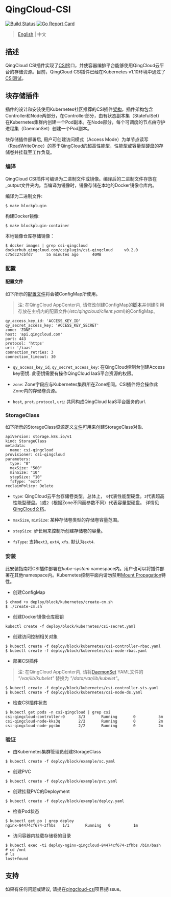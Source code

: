 # QingCloud-CSI

[![Build Status](https://travis-ci.org/yunify/qingcloud-csi.svg?branch=master)](https://travis-ci.org/yunify/qingcloud-csi)
[![Go Report Card](https://goreportcard.com/badge/github.com/yunify/qingcloud-csi)](https://goreportcard.com/report/github.com/yunify/qingcloud-csi)

> [English](README.md) | 中文
## 描述
QingCloud CSI插件实现了[CSI](https://github.com/container-storage-interface/)接口，并使容器编排平台能够使用QingCloud云平台的存储资源。目前，QingCloud CSI插件已经在Kubernetes v1.10环境中通过了[CSI测试](https://github.com/kubernetes-csi/csi-test)。

## 块存储插件

插件的设计和安装使用Kubernetes社区推荐的CSI插件[架构](https://github.com/kubernetes/community/blob/master/contributors/design-proposals/storage/container-storage-interface.md#recommended-mechanism-for-deploying-csi-drivers-on-kubernetes)，插件架构包含Controller和Node两部分，在Controller部分，由有状态副本集（StatefulSet）在Kubernetes集群内创建一个Pod副本。在Node部分，每个可调度的节点由守护进程集（DaemonSet）创建一个Pod副本。

块存储插件部署后, 用户可创建访问模式（Access Mode）为单节点读写（ReadWriteOnce）的基于QingCloud的超高性能型，性能型或容量型硬盘的存储卷并挂载至工作负载。

### 编译
QingCloud CSI插件可编译为二进制文件或镜像。编译后的二进制文件存放在_output文件夹内。当编译为镜像时，镜像存储在本地的Docker镜像仓库内。

编译为二进制文件:
```
$ make blockplugin
```

构建Docker镜像:
```
$ make blockplugin-container
```

本地镜像仓库存储镜像：
```
$ docker images | grep csi-qingcloud
dockerhub.qingcloud.com/csiplugin/csi-qingcloud		v0.2.0	  c75dc27cbfd7		55 minutes ago		40MB
```

### 配置
#### 配置文件

如下所示的[配置文件](deploy/block/kubernetes/config.yaml)将会被ConfigMap所使用。
> 注: 在QingCloud AppCenter内, 请修改创建ConfigMap的[脚本](deploy/block/kubernetes/create-cm.sh)并创建引用存放在主机内的配置文件(*/etc/qingcloud/client.yaml*)的ConfigMap。 

```
qy_access_key_id: 'ACCESS_KEY_ID'
qy_secret_access_key: 'ACCESS_KEY_SECRET'
zone: 'ZONE'
host: 'api.qingcloud.com'
port: 443
protocol: 'https'
uri: '/iaas'
connection_retries: 3
connection_timeout: 30
```

- `qy_access_key_id`, `qy_secret_access_key`: 在QingCloud控制台创建Access key密钥. 此密钥需要有操作QingCloud IaaS平台资源的权限。

- `zone`: Zone字段应与Kubernetes集群所在Zone相同。CSI插件将会操作此Zone内的存储卷资源。

- `host`, `prot`. `protocol`, `uri`: 共同构成QingCloud IaaS平台服务的url.

### StorageClass

如下所示的StorageClass资源定义[文件](deploy/block/example/sc.yaml)可用来创建StorageClass对象.
```
apiVersion: storage.k8s.io/v1
kind: StorageClass
metadata:
  name: csi-qingcloud
provisioner: csi-qingcloud
parameters:
  type: "0"
  maxSize: "500"
  minSize: "10"
  stepSize: "10"
  fsType: "ext4"
reclaimPolicy: Delete 
```

- `type`: QingCloud云平台存储卷类型。总体上， `0`代表性能型硬盘。`3`代表超高性能型硬盘。`1`或`2`（根据Zone不同而参数不同）代表容量型硬盘。 详情见[QingCloud文档](https://docs.qingcloud.com/product/api/action/volume/create_volumes.html)。

- `maxSize`, `minSize`: 某种存储卷类型的存储卷容量范围。

- `stepSize`: 步长用来控制所创建存储卷的容量。

- `fsType`: 支持`ext3`, `ext4`, `xfs`. 默认为`ext4`.

### 安装
此安装指南将CSI插件部署在*kube-system* namespace内。用户也可以将插件部署在其他namespace内。Kubernetes控制平面内请勿禁用[Mount Propagation](https://kubernetes.io/docs/concepts/storage/volumes/#mount-propagation)特性。

- 创建ConfigMap
```
$ chmod +x deploy/block/kubernetes/create-cm.sh
$ ./create-cm.sh
```

- 创建Docker镜像仓库密钥
```
kubectl create -f deploy/block/kubernetes/csi-secret.yaml
```

- 创建访问控制相关对象
```
$ kubectl create -f deploy/block/kubernetes/csi-controller-rbac.yaml
$ kubectl create -f deploy/block/kubernetes/csi-node-rbac.yaml
```

- 部署CSI插件
> 注: 在QingCloud AppCenter内, 请将[DaemonSet](deploy/block/kubernetes/csi-node-ds.yaml) YAML文件的 *"/var/lib/kubelet"* 替换为 *"/data/var/lib/kubelet"*。

```
$ kubectl create -f deploy/block/kubernetes/csi-controller-sts.yaml
$ kubectl create -f deploy/block/kubernetes/csi-node-ds.yaml
```

- 检查CSI插件状态
```
$ kubectl get pods -n csi-qingcloud | grep csi
csi-qingcloud-controller-0      3/3       Running       0          5m
csi-qingcloud-node-kks3q        2/2       Running       0          2m
csi-qingcloud-node-pgsbn        2/2       Running       0          2m
```

### 验证
- 由Kubernetes集群管理员创建StorageClass
```
$ kubectl create -f deploy/block/example/sc.yaml
```

- 创建PVC
```
$ kubectl create -f deploy/block/example/pvc.yaml
```

- 创建挂载PVC的Deployment
```
$ kubectl create -f deploy/block/example/deploy.yaml
```

- 检查Pod状态
```
$ kubectl get po | grep deploy
nginx-84474cf674-zfhbs   1/1       Running   0          1m
```

- 访问容器内挂载存储卷的目录
```
$ kubectl exec -ti deploy-nginx-qingcloud-84474cf674-zfhbs /bin/bash
# cd /mnt
# ls
lost+found
```

## 支持
如果有任何问题或建议, 请提在[qingcloud-csi](https://github.com/yunify/qingcloud-csi/issues)项目提issue。

